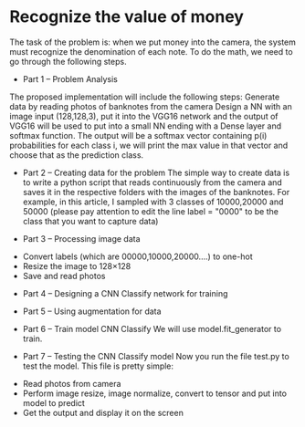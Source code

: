 # Recognize the value of money
The task of the problem is: when we put money into the camera, the system must recognize the denomination of each note.
To do the math, we need to go through the following steps.

- Part 1 – Problem Analysis

The proposed implementation will include the following steps:
Generate data by reading photos of banknotes from the camera
Design a NN with an image input (128,128,3), put it into the VGG16 network and the output of VGG16 will be used to put into a small NN ending with a Dense layer and softmax function.
The output will be a softmax vector containing p(i) probabilities for each class i, we will print the max value in that vector and choose that as the prediction class.

- Part 2 – Creating data for the problem
The simple way to create data is to write a python script that reads continuously from the camera and saves it in the respective folders with the images of the banknotes. For example, in this article, I sampled with 3 classes of 10000,20000 and 50000 (please pay attention to edit the line label = "0000" to be the class that you want to capture data)

- Part 3 – Processing image data
+ Convert labels (which are 00000,10000,20000….) to one-hot
+ Resize the image to 128×128
+ Save and read photos

- Part 4 – Designing a CNN Classify network for training

- Part 5 – Using augmentation for data

- Part 6 – Train model CNN Classify
We will use model.fit_generator to train.

- Part 7 – Testing the CNN Classify model
Now you run the file test.py to test the model. This file is pretty simple:
+ Read photos from camera
+ Perform image resize, image normalize, convert to tensor and put into model to predict
+ Get the output and display it on the screen

